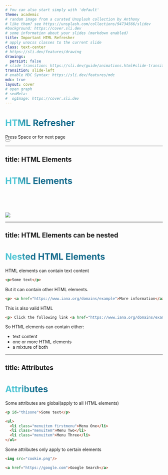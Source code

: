 ```yaml
---
# You can also start simply with 'default'
theme: academic
# random image from a curated Unsplash collection by Anthony
# like them? see https://unsplash.com/collections/94734566/slidev
#background: https://cover.sli.dev
# some information about your slides (markdown enabled)
title: Important HTML Refresher
# apply unocss classes to the current slide
class: text-center
# https://sli.dev/features/drawing
drawings:
  persist: false
# slide transition: https://sli.dev/guide/animations.html#slide-transitions
transition: slide-left
# enable MDC Syntax: https://sli.dev/features/mdc
mdc: true
layout: cover
# open graph
# seoMeta:
#  ogImage: https://cover.sli.dev
---
```


# HTML Refresher



<div @click="$slidev.nav.next" class="mt-12 py-1" hover:bg="white op-10">
  Press Space or <carbon:arrow-right /> for next page 
</div>

<div class="abs-br m-6 text-xl">
  <button @click="$slidev.nav.openInEditor()" title="Open in Editor" class="slidev-icon-btn">
    <carbon:edit />
  </button>
  <a href="https://mohankumargupta.github.io/javascriptcourse" target="_blank" class="slidev-icon-btn">
    <carbon:logo-github />
  </a>
</div>

<!--
The last comment block of each slide will be treated as slide notes. It will be visible and editable in Presenter Mode along with the slide. [Read more in the docs](https://sli.dev/guide/syntax.html#notes)
-->

---
title: HTML Elements
---

# HTML Elements

<br><br><br>

<img class="w-full" src="https://wikimedia.org/api/rest_v1/media/math/render/svg/37506127f0730d9b6035530f46c706af4e2319d4"/>


<!--
You can have `style` tag in markdown to override the style for the current page.
Learn more: https://sli.dev/features/slide-scope-style
-->

<style>
h1 {
  background-color: #2B90B6;
  background-image: linear-gradient(45deg, #4EC5D4 10%, #146b8c 20%);
  background-size: 100%;
  -webkit-background-clip: text;
  -moz-background-clip: text;
  -webkit-text-fill-color: transparent;
  -moz-text-fill-color: transparent;
}
</style>

<!--
Here is another comment.
-->

---
title: HTML Elements can be nested
---

# Nested HTML Elements

HTML elements can contain text content

```html
<p>Some text</p>
```

But it can contain other HTML elements.

```html
<p> <a href="https://www.iana.org/domains/example">More information</a> </p>
```

This is also valid HTML

```html
<p> Click the following link <a href="https://www.iana.org/domains/example">Some link</a></p>
```

So HTML elements can contain either:
* text content
* one or more HTML elements
* a mixture of both

---
title: Attributes
---

# Attributes

Some attributes are global(apply to all HTML elements)

```html
<p id="thisone">Some text</p>

<ul>
  <li class="menuitem firstmenu">Menu One</li>
  <li class="menuitem">Menu Two</li>
  <li class="menuitem">Menu Three</li>
</ul>
```

Some attributes only apply to certain elements

```html
<img src="cookie.png"/>

<a href="https://google.com">Google Search</a>
```